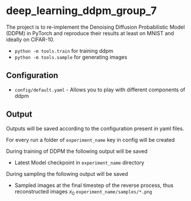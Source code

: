 # deep_learning_ddpm_group_7
The project is to re-implement the Denoising Diffusion Probabilistic Model (DDPM) in PyTorch and reproduce their results at least on MNIST and ideally on CIFAR-10.

* ```python -m tools.train``` for training ddpm
* ```python -m tools.sample``` for generating images

## Configuration
* ```config/default.yaml``` - Allows you to play with different components of ddpm  


## Output 
Outputs will be saved according to the configuration present in yaml files.

For every run a folder of ```experiment_name``` key in config will be created

During training of DDPM the following output will be saved 
* Latest Model checkpoint in ```experiment_name``` directory

During sampling the following output will be saved
* Sampled images at the final timestep of the reverse process, thus reconstructed images $x_0$ ```experiment_name/samples/*.png```
